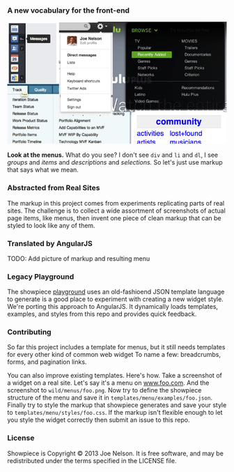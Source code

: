 ### A new vocabulary for the front-end

![Menus](illustrations/menus.png "Menus")

**Look at the menus.** What do you see? I don't see `div` and `li` and
`dl`, I see *groups* and *items* and *descriptions* and *selections.* So
let's just use markup that says what we mean.

### Abstracted from Real Sites

The markup in this project comes from experiments replicating parts of
real sites. The challenge is to collect a wide assortment of screenshots
of actual page items, like menus, then invent one piece of clean markup
that can be styled to look like any of them.

### Translated by AngularJS

TODO: Add picture of markup and resulting menu

### Legacy Playground

The showpiece
[playground](http://begriffs.github.io/showpiece/playground) uses an
old-fashioend JSON template language to generate is a good place to
experiment with creating a new widget style. We're porting this approach
to AngularJS. It dynamically loads templates, examples, and styles from
this repo and provides quick feedback.

### Contributing

So far this project includes a template for menus, but it still needs
templates for every other kind of common web widget To name a few:
breadcrumbs, forms, and pagination links.

You can also improve existing templates. Here's how. Take a screenshot
of a widget on a real site. Let's say it's a menu on www.foo.com. And
the screenshot to `wild/menus/foo.png`. Now try to define the showpiece
structure of the menu and save it in `templates/menu/examples/foo.json`.
Finally try to style the markup that showpiece generates and save your
style to `templates/menu/styles/foo.css`. If the markup isn't flexible
enough to let you style the widget correctly then submit an issue to
this repo.

### License

Showpiece is Copyright © 2013 Joe Nelson. It is free software, and may
be redistributed under the terms specified in the LICENSE file.
